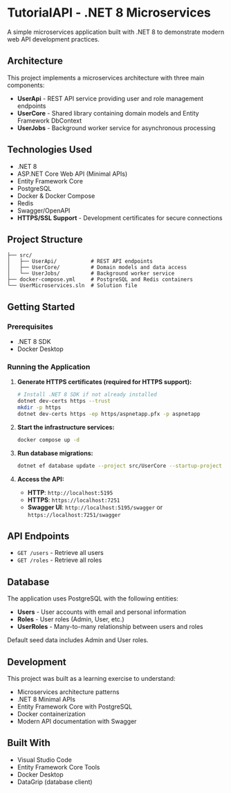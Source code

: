 # TutorialAPI - .NET 8 Microservices

A simple microservices application built with .NET 8 to demonstrate modern web API development practices.

## Architecture

This project implements a microservices architecture with three main components:

- **UserApi** - REST API service providing user and role management endpoints
- **UserCore** - Shared library containing domain models and Entity Framework DbContext
- **UserJobs** - Background worker service for asynchronous processing

## Technologies Used

- .NET 8
- ASP.NET Core Web API (Minimal APIs)
- Entity Framework Core
- PostgreSQL
- Docker & Docker Compose
- Redis
- Swagger/OpenAPI
- **HTTPS/SSL Support** - Development certificates for secure connections

## Project Structure

```
├── src/
│   ├── UserApi/           # REST API endpoints
│   ├── UserCore/          # Domain models and data access
│   └── UserJobs/          # Background worker service
├── docker-compose.yml     # PostgreSQL and Redis containers
└── UserMicroservices.sln  # Solution file
```

## Getting Started

### Prerequisites

- .NET 8 SDK
- Docker Desktop

### Running the Application

1. **Generate HTTPS certificates (required for HTTPS support):**
   ```bash
   # Install .NET 8 SDK if not already installed
   dotnet dev-certs https --trust
   mkdir -p https
   dotnet dev-certs https -ep https/aspnetapp.pfx -p aspnetapp
   ```

2. **Start the infrastructure services:**
   ```bash
   docker compose up -d
   ```

3. **Run database migrations:**
   ```bash
   dotnet ef database update --project src/UserCore --startup-project src/UserApi
   ```

4. **Access the API:**
   - **HTTP**: `http://localhost:5195`
   - **HTTPS**: `https://localhost:7251`
   - **Swagger UI**: `http://localhost:5195/swagger` or `https://localhost:7251/swagger`

## API Endpoints

- `GET /users` - Retrieve all users
- `GET /roles` - Retrieve all roles

## Database

The application uses PostgreSQL with the following entities:
- **Users** - User accounts with email and personal information
- **Roles** - User roles (Admin, User, etc.)
- **UserRoles** - Many-to-many relationship between users and roles

Default seed data includes Admin and User roles.

## Development

This project was built as a learning exercise to understand:
- Microservices architecture patterns
- .NET 8 Minimal APIs
- Entity Framework Core with PostgreSQL
- Docker containerization
- Modern API documentation with Swagger

## Built With

- Visual Studio Code
- Entity Framework Core Tools
- Docker Desktop
- DataGrip (database client)
